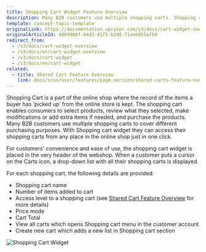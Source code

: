 ```yaml
---
title: Shopping Cart Widget Feature Overview
description: Many B2B customers use multiple shopping carts. Shopping cart widget allows them to access shopping carts from any place in the online shop in one click.
template: concept-topic-template
originalLink: https://documentation.spryker.com/v3/docs/cart-widget-overview
originalArticleId: 4009988f-04d3-41f5-b2d8-71eeb955afb9
redirect_from:
  - /v3/docs/cart-widget-overview
  - /v3/docs/en/cart-widget-overview
  - /v3/docs/cart-widget
  - /v3/docs/en/cart-widget
related:
  - title: Shared Cart Feature Overview
    link: docs/scos/user/features/page.version/shared-carts-feature-overview.html
---
```


Shopping Cart is a part of the online shop where the record of the items a buyer has ‘picked up’ from the online store is kept. The shopping cart enables consumers to select products, review what they selected, make modifications or add extra items if needed, and purchase the products. Many B2B customers use multiple shopping carts to cover different purchasing purposes. With Shopping cart widget they can access their shopping carts from any place in the online shop just in one click.

For customers' convenience and ease of use, the shopping cart widget is placed in the very header of the webshop. When a customer puts a cursor on the Carts icon, a drop-down list with all their shopping carts is displayed.

For each shopping cart, the following details are provided:

* Shopping cart name
* Number of items added to cart
* Access level to a shopping cart (see [Shared Cart Feature Overview](/docs/scos/user/features/{{page.version}}/shared-carts-feature-overview.html) for more details)
* Price mode
* Cart Total
* View all carts which opens Shopping cart menu in the customer account
* Create new cart which adds a new list in Shopping cart section

![Shopping Cart Widget](https://spryker.s3.eu-central-1.amazonaws.com/docs/Features/Shopping+Cart/Cart/Shopping+Cart+Widget+Overview/shopping-cart-widget.png) 

<!-- Last review date: Oct 29, 2018 -- by Andrew Chekanov -->
